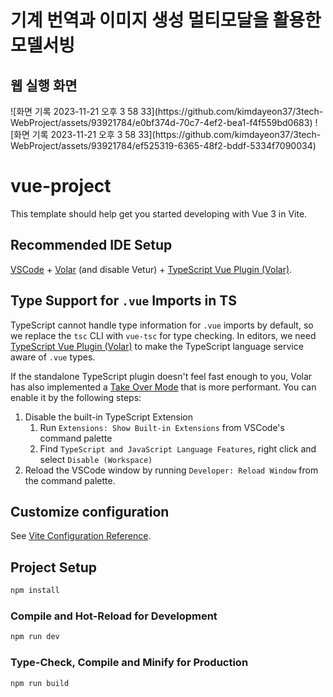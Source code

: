 # 기계 번역과 이미지 생성 멀티모달을 활용한 모델서빙 

## 웹 실행 화면
<p align=“center”>
![화면 기록 2023-11-21 오후 3 58 33](https://github.com/kimdayeon37/3tech-WebProject/assets/93921784/e0bf374d-70c7-4ef2-bea1-f4f559bd0683)
![화면 기록 2023-11-21 오후 3 58 33](https://github.com/kimdayeon37/3tech-WebProject/assets/93921784/ef525319-6365-48f2-bddf-5334f7090034)
  <kbd></kbd>
</p>


# vue-project

This template should help get you started developing with Vue 3 in Vite.

## Recommended IDE Setup

[VSCode](https://code.visualstudio.com/) + [Volar](https://marketplace.visualstudio.com/items?itemName=Vue.volar) (and disable Vetur) + [TypeScript Vue Plugin (Volar)](https://marketplace.visualstudio.com/items?itemName=Vue.vscode-typescript-vue-plugin).

## Type Support for `.vue` Imports in TS

TypeScript cannot handle type information for `.vue` imports by default, so we replace the `tsc` CLI with `vue-tsc` for type checking. In editors, we need [TypeScript Vue Plugin (Volar)](https://marketplace.visualstudio.com/items?itemName=Vue.vscode-typescript-vue-plugin) to make the TypeScript language service aware of `.vue` types.

If the standalone TypeScript plugin doesn't feel fast enough to you, Volar has also implemented a [Take Over Mode](https://github.com/johnsoncodehk/volar/discussions/471#discussioncomment-1361669) that is more performant. You can enable it by the following steps:

1. Disable the built-in TypeScript Extension
    1) Run `Extensions: Show Built-in Extensions` from VSCode's command palette
    2) Find `TypeScript and JavaScript Language Features`, right click and select `Disable (Workspace)`
2. Reload the VSCode window by running `Developer: Reload Window` from the command palette.

## Customize configuration

See [Vite Configuration Reference](https://vitejs.dev/config/).

## Project Setup

```sh
npm install
```

### Compile and Hot-Reload for Development

```sh
npm run dev
```

### Type-Check, Compile and Minify for Production

```sh
npm run build
```
